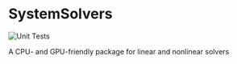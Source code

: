 # SystemSolvers

![Unit Tests](https://github.com/CliMA/SystemSolvers.jl/workflows/Unit%20Tests/badge.svg)

A CPU- and GPU-friendly package for linear and nonlinear solvers
